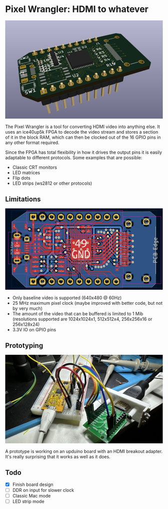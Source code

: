 # Pixel Wrangler: HDMI to whatever

![Rendering of the pre-production beta board](images/pcb-3d.png)

The Pixel Wrangler is a tool for converting HDMI video into anything else.
It uses an ice40up5k FPGA to decode the video stream and stores a section
of it in the block RAM, which can then be clocked out of the 16 GPIO pins
in any other format required.

Since the FPGA has total flexibility in how it drives the output pins
it is easily adaptable to different protocols.  Some examples that are possible:

* Classic CRT monitors
* LED matrices
* Flip dots
* LED strips (ws2812 or other protocols)

## Limitations

![Early PCB layout with air wires](images/pcb.png)

* Only baseline video is supported (640x480 @ 60Hz)
* 25 MHz maximum pixel clock (maybe improved with better code, but not by very much)
* The amount of the video that can be buffered is limited to 1 Mib (resolutions supported are 1024x1024x1, 512x512x4, 256x256x16 or 256x128x24)
* 3.3V IO on GPIO pins


## Prototyping

![Prototype on a breadboard](images/breadboard.jpg)

A prototype is working on an upduino board with an HDMI breakout adapter.
It's really surprising that it works as well as it does.


## Todo

* [X] Finish board design
* [ ] DDR on input for slower clock
* [ ] Classic Mac mode
* [ ] LED strip mode
